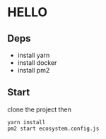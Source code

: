 # HELLO

## Deps
- install yarn
- install docker
- install pm2

## Start
clone the project then

```
yarn install
pm2 start ecosystem.config.js
```
